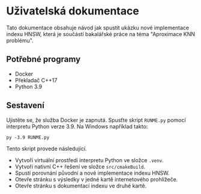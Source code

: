 # Uživatelská dokumentace

Tato dokumentace obsahuje návod jak spustit ukázku nové implementace indexu HNSW, která je součástí bakalářské práce na téma "Aproximace KNN problému".

## Potřebné programy
- Docker
- Překladač C++17
- Python 3.9

## Sestavení

Ujistěte se, že služba Docker je zapnutá. Spusťte skript `RUNME.py` pomocí interpretu Python verze 3.9. Na Windows například takto:

```none
py -3.9 RUNME.py
```

Tento skript provede následující.

- Vytvoří virtuální prostředí interpretu Python ve složce `.venv`.
- Vytvoří nativní C++ řešení ve složce `src/cmakeBuild`.
- Spustí porovnání původní a nové implementace indexu HNSW.
- Otevře stránku s výsledky v jedné kartě internetového prohlížeče.
- Otevře stránku s dokumentací indexu ve druhé kartě.
